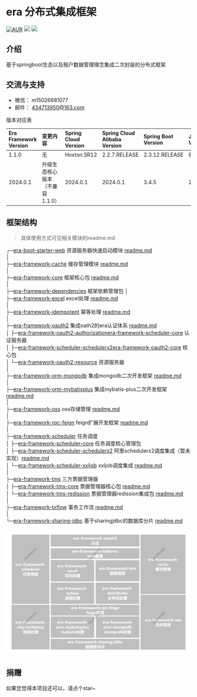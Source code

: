 era  分布式集成框架
===============

[![AUR](https://img.shields.io/badge/license-AGPL%203.0-blue.svg)]()
[![](https://img.shields.io/badge/Author-ourexists-orange.svg)]()
[![](https://img.shields.io/badge/version-1.1.0-brightgreen.svg)]()

介绍
-----------------------------------
基于springboot生态以及租户数据管理理念集成二次封装的分布式框架

交流与支持
-----------------------------------

- 微信： m15026681077
- 邮件： 434713950@163.com

版本对应表

| Era Framework Version | 变更内容               | Spring Cloud Version | Spring Cloud Alibaba Version | Spring Boot Version | JAVA Version |
|:----------------------|:-------------------|:---------------------|:-----------------------------|:--------------------|:-------------|           
| 1.1.0                 | 无                  | Hoxton.SR12          | 2.2.7.RELEASE                | 2.3.12.RELEASE      | 8+           |
| 2024.0.1              | 升级生态核心版本（不兼容1.1.0） | 2024.0.1             | 2024.0.1                     | 3.4.5               | 21           |

框架结构
-----------------------------------
> 具体使用方式可见相关模块的readme.md

┌─[era-boot-starter-web](era-boot-starter-web) 资源服务器快速启动模块 [readme.md](era-boot-starter-web/readme.md)  
│   
├─[era-framework-cache](era-framework-cache) 缓存管理模块 [readme.md](era-framework-cache/readme.md)  
│   
├─[era-framework-core](era-framework-core) 框架核心包 [readme.md](era-framework-core/readme.md)    
│   
├─[era-framework-dependencies](era-framework-dependencies) 框架依赖管理包
│   
├─[era-framework-excel](era-framework-excel) excel处理  [readme.md](era-framework-excel/readme.md)  
│   
├─[era-framework-idempotent](era-framework-idempotent) 幂等处理 [readme.md](era-framework-idempotent/readme.md)   
│   
├─[era-framework-oauth2](era-framework-oauth2) 集成oath2的era认证体系 [readme.md](era-framework-oauth2/readme.md)   
│ ├─[era-framework-oauth2-authorization](era-framework-oauth2/era-framework-oauth2-authorization)[era-framework-scheduler-core](era-framework-scheduler/era-framework-scheduler-core) 认证服务器   
│ ├─[era-framework-scheduler-schedulerx2](era-framework-scheduler/era-framework-scheduler-schedulerx2)[era-framework-oauth2-core](era-framework-oauth2/era-framework-oauth2-core) 核心包   
│ └─[era-framework-oauth2-resource](era-framework-oauth2/era-framework-oauth2-resource) 资源服务器    
│   
├─[era-framework-orm-mongodb](era-framework-orm-mongodb) 集成mongodb二次开发框架 [readme.md](era-framework-orm-mongodb/readme.md)   
│   
├─[era-framework-orm-mybatisplus](era-framework-orm-mybatisplus) 集成mybatis-plus二次开发框架 [readme.md](era-framework-orm-mybatisplus/readme.md)   
│   
├─[era-framework-oss](era-framework-oss) oss存储管理 [readme.md](era-framework-oss/readme.md)   
│   
├─[era-framework-rpc-feign](era-framework-rpc-feign) feign扩展开发框架 [readme.md](era-framework-rpc-feign/readme.md)   
│   
├─[era-framework-scheduler](era-framework-scheduler) 任务调度   
│ ├─[era-framework-scheduler-core](era-framework-scheduler/era-framework-scheduler-core) 任务调度核心管理包   
│ ├─[era-framework-scheduler-schedulerx2](era-framework-scheduler/era-framework-scheduler-schedulerx2)
阿里schedulerx2调度集成（暂未实现）[readme.md](era-framework-scheduler/era-framework-scheduler-schedulerx2/readme.md)      
│ └─[era-framework-scheduler-xxljob](era-framework-scheduler/era-framework-scheduler-xxljob) xxljob调度集成 [readme.md](era-framework-scheduler/era-framework-scheduler-xxljob/readme.md)     
│   
├─[era-framework-tms](era-framework-tms) 三方票据管理器   
│ ├─[era-framework-tms-core](era-framework-tms/era-framework-tms-core) 票据管理器核心包 [readme.md](era-framework-tms/era-framework-tms-core/readme.md)    
│ └─[era-framework-tms-redission](era-framework-tms/era-framework-tms-redission) 票据管理器redission集成包 [readme.md](era-framework-tms/era-framework-tms-redission/readme.md)    
│    
├─[era-framework-txflow](era-framework-txflow) 事务工作流 [readme.md](era-framework-txflow/readme.md)    
│   
└─[era-framework-sharing-jdbc](era-framework-sharing-jdbc) 基于sharingjdbc的数据库分片 [readme.md](era-framework-sharing-jdbc/readme.md)

![era整体生态.png](era%E6%95%B4%E4%BD%93%E7%94%9F%E6%80%81.png)

捐赠
----
如果您觉得本项目还可以，请点个star~